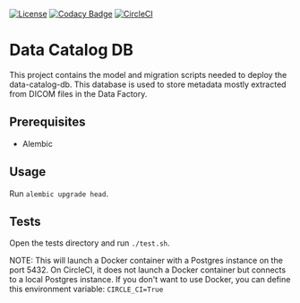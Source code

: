 [![License](https://img.shields.io/badge/license-Apache--2.0-blue.svg)](https://github.com/LREN-CHUV/data-catalog-db/blob/master/LICENSE) [![Codacy Badge](https://api.codacy.com/project/badge/Grade/9adcf4cbd730472386d0e71ab27b9b6b)](https://www.codacy.com/app/mirco-nasuti/data-catalog-db?utm_source=github.com&amp;utm_medium=referral&amp;utm_content=LREN-CHUV/data-catalog-db&amp;utm_campaign=Badge_Grade) [![CircleCI](https://circleci.com/gh/LREN-CHUV/data-catalog-db.svg?style=svg)](https://circleci.com/gh/LREN-CHUV/data-catalog-db)

# Data Catalog DB

This project contains the model and migration scripts needed to deploy the data-catalog-db. 
This database is used to store metadata mostly extracted from DICOM files in the Data Factory.

## Prerequisites

* Alembic

## Usage

Run `alembic upgrade head`.

## Tests

Open the tests directory and run `./test.sh`.

NOTE: This will launch a Docker container with a Postgres instance on the port 5432. On CircleCI,
it does not launch a Docker container but connects to a local Postgres instance. If you don't want to
use Docker, you can define this environment variable: `CIRCLE_CI=True`

